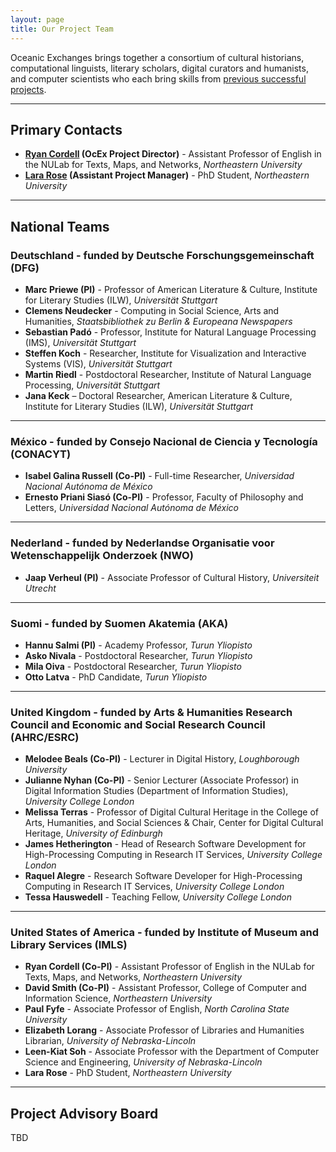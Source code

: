 ```yaml
---
layout: page
title: Our Project Team
---
```


Oceanic Exchanges brings together a consortium of cultural historians, computational linguists, literary scholars, digital curators and humanists, and computer scientists who each bring skills from [previous successful projects](http://oceanicexchanges.org/associated-projects/).

-----

## Primary Contacts

+ **[Ryan Cordell](mailto:r.cordell@northeastern.edu) (OcEx Project Director)** - Assistant Professor of English in the NULab for Texts, Maps, and Networks, *Northeastern University*
+ **[Lara Rose](mailto:roberts.l@husky.neu.edu) (Assistant Project Manager)** - PhD Student, *Northeastern University*

-----

## National Teams

### Deutschland - funded by Deutsche Forschungsgemeinschaft (DFG)

+ **Marc Priewe (PI)** - Professor of American Literature & Culture, Institute for Literary Studies (ILW), *Universität Stuttgart*+ **Clemens Neudecker** - Computing in Social Science, Arts and Humanities, *Staatsbibliothek zu Berlin & Europeana Newspapers*+ **Sebastian Padó** - Professor, Institute for Natural Language Processing (IMS), *Universität Stuttgart*+ **Steffen Koch** - Researcher, Institute for Visualization and Interactive Systems (VIS), *Universität Stuttgart*+ **Martin Riedl** - Postdoctoral Researcher, Institute of Natural Language Processing, *Universität Stuttgart*+ **Jana Keck** – Doctoral Researcher, American Literature & Culture, Institute for Literary Studies (ILW), *Universität Stuttgart*

-----

### México - funded by Consejo Nacional de Ciencia y Tecnología (CONACYT)

+ **Isabel Galina Russell (Co-PI)** - Full-time Researcher, *Universidad Nacional Autónoma de México*
+ **Ernesto Priani Siasó (Co-PI)** - Professor, Faculty of Philosophy and Letters, *Universidad Nacional Autónoma de México*

-----

### Nederland - funded by Nederlandse Organisatie voor Wetenschappelijk Onderzoek (NWO)

+ **Jaap Verheul (PI)** - Associate Professor of Cultural History, *Universiteit Utrecht*

-----

### Suomi - funded by Suomen Akatemia (AKA)

+ **Hannu Salmi (PI)** - Academy Professor, *Turun Yliopisto*
+ **Asko Nivala** - Postdoctoral Researcher, *Turun Yliopisto*
+ **Mila Oiva** - Postdoctoral Researcher, *Turun Yliopisto*
+ **Otto Latva** - PhD Candidate, *Turun Yliopisto*

-----

### United Kingdom - funded by Arts & Humanities Research Council and Economic and Social Research Council (AHRC/ESRC)

+ **Melodee Beals (Co-PI)** - Lecturer in Digital History, *Loughborough University*
+ **Julianne Nyhan (Co-PI)** - Senior Lecturer (Associate Professor) in Digital Information Studies (Department of Information Studies), *University College London*
+ **Melissa Terras** - Professor of Digital Cultural Heritage in the College of Arts, Humanities, and Social Sciences & Chair, Center for Digital Cultural Heritage, *University of Edinburgh*
+ **James Hetherington** - Head of Research Software Development for High-Processing Computing in Research IT Services, *University College London*
+ **Raquel Alegre** - Research Software Developer for High-Processing Computing in Research IT Services, *University College London*
+ **Tessa Hauswedell** - Teaching Fellow, *University College London*

-----

### United States of America - funded by Institute of Museum and Library Services (IMLS)

+ **Ryan Cordell (Co-PI)** - Assistant Professor of English in the NULab for Texts, Maps, and Networks, *Northeastern University*
+ **David Smith (Co-PI)** - Assistant Professor, College of Computer and Information Science, *Northeastern University*
+ **Paul Fyfe** - Associate Professor of English, *North Carolina State University*
+ **Elizabeth Lorang** - Associate Professor of Libraries and Humanities Librarian, *University of Nebraska-Lincoln*
+ **Leen-Kiat Soh** - Associate Professor with the Department of Computer Science and Engineering, *University of Nebraska-Lincoln*
+ **Lara Rose** - PhD Student, *Northeastern University*

-----

## Project Advisory Board

TBD